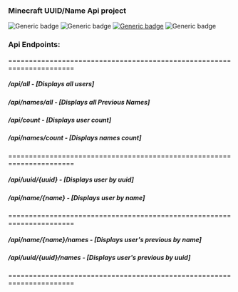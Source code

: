 ### Minecraft UUID/Name Api project
![Generic badge](https://img.shields.io/badge/spring_Version-2.3.1-red.svg?style=for-the-badge&logo=spring)
![Generic badge](https://img.shields.io/badge/project_language_level-java_11-green.svg?style=for-the-badge&logo=spring)
[![Generic badge](https://img.shields.io/badge/Spring_Share_Url-Click_Here-green.svg?style=for-the-badge&logo=spring)](https://start.spring.io/#!type=gradle-project&language=java&platformVersion=2.3.1.RELEASE&packaging=jar&jvmVersion=11&groupId=uk.co.breadhub&artifactId=mcapi&name=mcapi&description=Minecraft%20UserName%2FUUID%20API&packageName=uk.co.breadhub.mcapi&dependencies=devtools,lombok,configuration-processor,session,web,thymeleaf,mustache,jdbc,mysql,batch,codecentric-spring-boot-admin-server)
![Generic badge](https://img.shields.io/badge/Maintainer-braddevans-blue.svg?style=for-the-badge)


### Api Endpoints: 

====================================================================== 
#####    /api/all            -   [Displays all users]
#####    /api/names/all      -   [Displays all Previous Names]
#####    /api/count          -   [Displays user count]
#####    /api/names/count    -   [Displays names count]

======================================================================
#####    /api/uuid/{uuid}         -   [Displays user by uuid]
#####    /api/name/{name}         -   [Displays user by name]

======================================================================
#####    /api/name/{name}/names   -   [Displays user's previous by name]
#####    /api/uuid/{uuid}/names   -   [Displays user's previous by uuid]

======================================================================